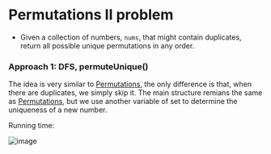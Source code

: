 # Permutations II problem
* Given a collection of numbers, `nums`, that might contain duplicates, return all possible unique permutations in any order.

### Approach 1: DFS, permuteUnique()
The idea is very similar to [Permutations](https://github.com/artisan1218/LeetCode-Solution/tree/main/permutations), the only difference is that, when there are duplicates, we simply skip it. The main structure remians the same as [Permutations](https://github.com/artisan1218/LeetCode-Solution/tree/main/permutations), but we use another variable of set to determine the uniqueness of a new number.

Running time:

![image](https://user-images.githubusercontent.com/25105806/125022296-3741a380-e031-11eb-94b4-8eac954da88a.png)

